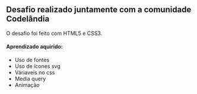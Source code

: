 ## Desafio realizado juntamente com a comunidade Codelândia

O desafio foi feito com HTML5 e CSS3.

#### Aprendizado aquirido:
- Uso de fontes
- Uso de ícones svg
- Váriaveis no css
- Media query
- Animação